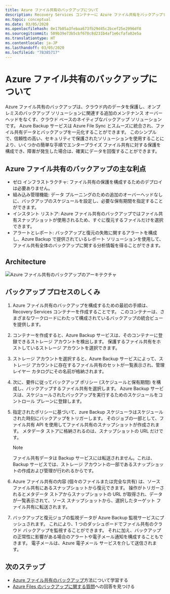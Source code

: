 ```yaml
---
title: Azure ファイル共有のバックアップについて
description: Recovery Services コンテナーに Azure ファイル共有をバックアップする方法について説明します
ms.topic: conceptual
ms.date: 03/05/2020
ms.openlocfilehash: 0e17b05a3febaa673fb29d45c2bcef25e2996df8
ms.sourcegitcommit: 509b39e73b5cbf670c8d231b4af1e6cfafa82e5a
ms.translationtype: HT
ms.contentlocale: ja-JP
ms.lasthandoff: 03/05/2020
ms.locfileid: "78385717"
---
```

# <a name="about-azure-file-share-backup"></a>Azure ファイル共有のバックアップについて

Azure ファイル共有のバックアップは、クラウド内のデータを保護し、オンプレミスのバックアップ ソリューションに関連する追加のメンテナンス オーバーヘッドをなくす、クラウド ベースのネイティブなバックアップ ソリューションです。 Azure Backup サービスは Azure File Sync とスムーズに統合され、ファイル共有データとバックアップを一元化することができます。 このシンプルで、信頼性の高い、セキュリティで保護されたソリューションを使用することにより、いくつかの簡単な手順でエンタープライズ ファイル共有に対する保護を構成でき、障害が発生した場合は、確実にデータを回復することができます。

## <a name="key-benefits-of-azure-file-share-backup"></a>Azure ファイル共有のバックアップの主な利点

* ゼロ インフラストラクチャ: ファイル共有の保護を構成するためのデプロイは必要ありません。
* 組み込み管理機能: データ プルーニングのための追加のオーバーヘッドなしに、バックアップのスケジュールを設定し、必要な保有期間を指定することができます。
* インスタント リストア: Azure ファイル共有のバックアップではファイル共有スナップショットが使用されるため、すぐに復元するファイルだけを選択できます。
* アラートとレポート: バックアップと復元の失敗に関するアラートを構成し、Azure Backup で提供されているレポート ソリューションを使用して、ファイル共有全体のバックアップに関する分析情報を得ることができます。

## <a name="architecture"></a>Architecture

![Azure ファイル共有のバックアップのアーキテクチャ](./media/azure-file-share-backup-overview/azure-file-shares-backup-architecture.png)

## <a name="how-the-backup-process-works"></a>バックアップ プロセスのしくみ

1. Azure ファイル共有のバックアップを構成するための最初の手順は、Recovery Services コンテナーを作成することです。 このコンテナーは、さまざまなワークロードにわたって構成されているバックアップの統合ビューを提供します。

2. コンテナーを作成すると、Azure Backup サービスは、そのコンテナーに登録できるストレージ アカウントを検出します。 保護するファイル共有をホストしているストレージ アカウントを選択できます。

3. ストレージ アカウントを選択すると、Azure Backup サービスによって、ストレージ アカウントに存在するファイル共有のセットが一覧表示され、管理レイヤー カタログにその名前が格納されます。

4. 次に、要件に従ってバックアップ ポリシー (スケジュールと保有期間) を構成し、バックアップするファイル共有を選択します。 Azure Backup サービスは、スケジュールされたバックアップを実行するためのスケジュールをコントロール プレーンに登録します。

5. 指定されたポリシーに基づいて、zure Backup スケジューラはスケジュールされた時刻にバックアップをトリガーします。 そのジョブの一部として、ファイル共有 API を使用してファイル共有のスナップショットが作成されます。 メタデータ ストアに格納されるのは、スナップショットの URL だけです。

    >[!NOTE]
    >ファイル共有データは Backup サービスには転送されません。これは、Backup サービスでは、ストレージ アカウントの一部であるスナップショットの作成および管理が行われるからです。

6. Azure ファイル共有の内容 (個々のファイルまたは完全な共有) は、ソース ファイル共有にあるスナップショットから復元できます。 操作がトリガーされるとメタデータ ストアからスナップショットの URL が取得され、データが一覧表示されて、ソース スナップショットから、選択したターゲット ファイル共有に転送されます。

7. バックアップと復元ジョブの監視データが Azure Backup 監視サービスにプッシュされます。 これにより、1 つのダッシュボードでファイル共有のクラウド バックアップを監視することができます。 それに加え、バックアップの正常性に影響がある場合のアラートや電子メール通知を構成することもできます。 電子メールは、Azure 電子メール サービスを介して送信されます。

## <a name="next-steps"></a>次のステップ

* [Azure ファイル共有のバックアップ](backup-afs.md)方法について学習する
* [Azure Files のバックアップに関する質問](backup-azure-files-faq.md)への回答を見つける
